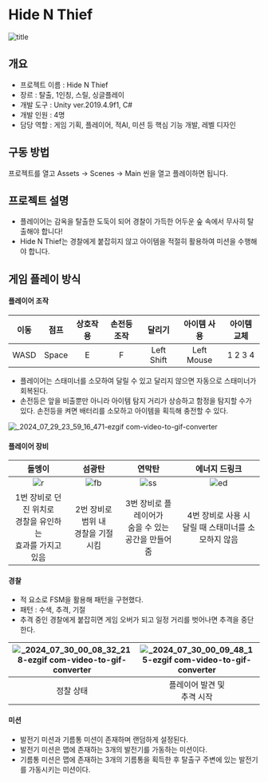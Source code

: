 # Hide N Thief
![title](https://github.com/user-attachments/assets/4ead7a90-ce1a-4e67-86c4-af3bc80698bc)

## 개요
- 프로젝트 이름 : Hide N Thief
- 장르 : 탈출, 1인칭, 스릴, 싱글플레이
- 개발 도구 : Unity ver.2019.4.9f1, C#
- 개발 인원 : 4명
- 담당 역할 : 게임 기획, 플레이어, 적AI, 미션 등 핵심 기능 개발, 레벨 디자인

## 구동 방법
프로젝트를 열고 Assets -> Scenes -> Main 씬을 열고 플레이하면 됩니다.

## 프로젝트 설명
- 플레이어는 감옥을 탈출한 도둑이 되어 경찰이 가득한 어두운 숲 속에서 무사히 탈출해야 합니다!
- Hide N Thief는 경찰에게 붙잡히지 않고 아이템을 적절히 활용하여 미션을 수행해야 합니다.

## 게임 플레이 방식
#### 플레이어 조작

|이동|점프|상호작용|손전등 조작|달리기|아이템 사용|아이템 교체|
| :---: |:---:|:---:|:---:|:---:|:---:|:---:|
|WASD| Space |E|F|Left Shift|Left Mouse|1 2 3 4|
- 플레이어는 스태미너를 소모하여 달릴 수 있고 달리지 않으면 자동으로 스태미너가 회복된다.
- 손전등은 앞을 비출뿐만 아니라 아이템 탐지 거리가 상승하고 함정을 탐지할 수가 있다. 손전등을 켜면 배터리를 소모하고 아이템을 획득해 충전할 수 있다.

![_2024_07_29_23_59_16_471-ezgif com-video-to-gif-converter](https://github.com/user-attachments/assets/7020a6d5-17a8-442f-b97a-6800e258af5e)


#### 플레이어 장비

|돌멩이|섬광탄|연막탄|에너지 드링크
|:---:|:---:|:---:|:---:|
|![r](https://github.com/user-attachments/assets/8a82ed7d-027c-41c1-add3-31a555dc7457)|![fb](https://github.com/user-attachments/assets/53b82198-ba14-4bf4-8a3e-cdf124f3123a)|![ss](https://github.com/user-attachments/assets/cdc52bc2-0da3-4102-98a9-eff84a82bf0a)|![ed](https://github.com/user-attachments/assets/f1643f47-f93c-43e0-80f7-25b57ace1169)|
|1번 장비로 던진 위치로<br>경찰을 유인하는<br>효과를 가지고 있음|2번 장비로 범위 내<br>경찰을 기절시킴|3번 장비로 플레이어가<br>숨을 수 있는<br>공간을 만들어줌|4번 장비로 사용 시<br>달릴 때 스태미너를 소모하지 않음|


#### 경찰
- 적 요소로 FSM을 활용해 패턴을 구현했다.
- 패턴 : 수색, 추격, 기절
- 추격 중인 경찰에게 붙잡히면 게임 오버가 되고 일정 거리를 벗어나면 추격을 중단한다.

|![_2024_07_30_00_08_32_218-ezgif com-video-to-gif-converter](https://github.com/user-attachments/assets/6e35042c-5183-48d0-a529-85567631d51a)|![_2024_07_30_00_09_48_15-ezgif com-video-to-gif-converter](https://github.com/user-attachments/assets/4f80e799-d5d7-4aa2-b81e-41e2d05f050b)|![_2024_07_30_00_10_57_539-ezgif com-video-to-gif-converter](https://github.com/user-attachments/assets/c7776cb1-71b0-4b3e-b808-1203b0e4e20b)|
| :---: |:---:|:---:|
|정찰 상태| 플레이어 발견 및<br>추격 시작 |기절 상태|


#### 미션
- 발전기 미션과 기름통 미션이 존재하며 랜덤하게 설정된다.
- 발전기 미션은 맵에 존재하는 3개의 발전기를 가동하는 미션이다.
- 기름통 미션은 맵에 존재하는 3개의 기름통을 획득한 후 탈출구 주변에 있는 발전기를 가동시키는 미션이다.
